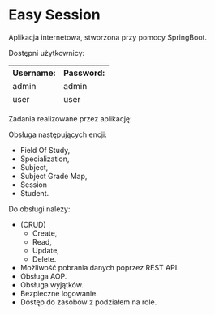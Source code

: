# Easy Session

Aplikacja internetowa, stworzona przy pomocy SpringBoot.


Dostępni użytkownicy:
<table>
    <thead>
            <th>Username:</th>
            <th>Password:</th>
    </thead>
        <thead>
        <tr>
            <td>admin</td>
            <td>admin</td>
        </tr>
        <tr>
            <td>user</td>
            <td>user</td>
        </tr>
    </thead>
    
</table>
Zadania realizowane przez aplikację:

Obsługa następujących encji:
<ul>
    <li>Field Of Study,</li>
    <li>Specialization,</li>
    <li>Subject,</li>
    <li>Subject Grade Map,</li>
    <li>Session</li>
    <li>Student.</li>
</ul>
Do obsługi należy:
<ul>
    <li>(CRUD)
    <ul>
        <li>Create,</li>
        <li>Read,</li>
        <li>Update,</li>
        <li>Delete.</li>
    </li>
    </ul>
    <li>Możliwość pobrania danych poprzez REST API.</li>
    <li>Obsługa AOP.</li>
    <li>Obsługa wyjątków.</li>
    <li>Bezpieczne logowanie.</li>
    <li>Dostęp do zasobów z podziałem na role.</li>
</ul>
